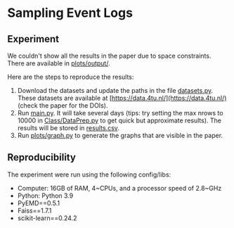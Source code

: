 # Sampling Event Logs
## Experiment
We couldn't show all the results in the paper due to space constraints. There are available in [plots/output/](plots/output/).

Here are the steps to reproduce the results: 
1. Download the datasets and update the paths in the file [datasets.py](datasets.py). These datasets are available at [https://data.4tu.nl/](https://data.4tu.nl/) (check the paper for the DOIs).
2. Run [main.py](main.py). It will take several days (tips: try setting the max nrows to 10000 in [Class/DataPrep.py](Class/DataPrep.py) to get quick but approximate results). The results will be stored in [results.csv](results.csv).
3. Run [plots/graph.py](plots/graph.py) to generate the graphs that are visible in the paper.

## Reproducibility
The experiment were run using the following config/libs:
- Computer: 16GB of RAM, 4~CPUs, and a processor speed of 2.8~GHz
- Python: Python 3.9
- PyEMD==0.5.1
- Faiss==1.7.1
- scikit-learn==0.24.2
